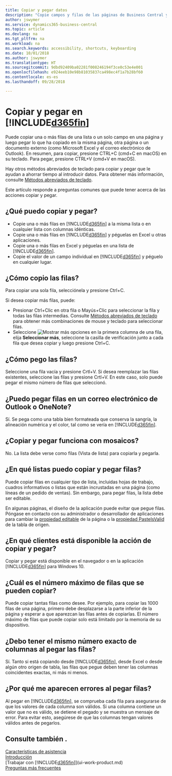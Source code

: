 ```yaml
---
title: Copiar y pegar datos
description: "Copie campos y filas de las páginas de Business Central y péguelos en otro lugar."
author: jswymer
ms.service: dynamics365-business-central
ms.topic: article
ms.devlang: na
ms.tgt_pltfrm: na
ms.workload: na
ms.search.keywords: accessibility, shortcuts, keyboarding
ms.date: 10/01/2018
ms.author: jswymer
ms.translationtype: HT
ms.sourcegitcommit: 9dbd92409ba02281f008246194f3ce0c53e4e001
ms.openlocfilehash: e924eeb10e98b81035837ca498ec4f1a7b28bf60
ms.contentlocale: es-es
ms.lasthandoff: 09/28/2018

---
```


# <a name="copying-and-pasting-in-included365finincludesd365finmdmd"></a>Copiar y pegar en [!INCLUDE[d365fin](includes/d365fin_md.md)]
Puede copiar una o más filas de una lista o un solo campo en una página y luego pegar lo que ha copiado en la misma página, otra página o un documento externo (como Microsoft Excel y el correo electrónico de Outlook). En resumen, para copiar, presione CTRL+C (cmd+C en macOS) en su teclado. Para pegar, presione CTRL+V (cmd+V en macOS).

Hay otros métodos abreviados de teclado para copiar y pegar que le ayudan a ahorrar tiempo al introducir datos. Para obtener más información, consulte [Métodos abreviados de teclado](keyboard-shortcuts.md#CopyRows).

Este artículo responde a preguntas comunes que puede tener acerca de las acciones copiar y pegar.  

## <a name="what-can-i-copy-and-paste"></a>¿Qué puedo copiar y pegar?
-   Copie una o más filas en [!INCLUDE[d365fin](includes/d365fin_md.md)] a la misma lista o en cualquier lista con columnas idénticas.
-   Copie una o más filas en [!INCLUDE[d365fin](includes/d365fin_md.md)] y péguelas en Excel u otras aplicaciones.
-   Copie una o más filas en Excel y péguelas en una lista de [!INCLUDE[d365fin](includes/d365fin_md.md)].
-   Copie el valor de un campo individual en [!INCLUDE[d365fin](includes/d365fin_md.md)] y péguelo en cualquier lugar.

## <a name="how-do-i-copy-rows"></a>¿Cómo copio las filas?
Para copiar una sola fila, selecciónela y presione Ctrl+C.

Si desea copiar más filas, puede:
-   Presionar Ctrl+Clic en otra fila o Mayús+Clic para seleccionar la fila y todas las filas intermedias. Consulte [Métodos abreviados de teclado](keyboard-shortcuts.md#CopyRows) para obtener más combinaciones de mouse y teclado para seleccionar filas.
-   Seleccione ![Mostrar más opciones](media/show-more-options-icon.png "icono Mostrar más opciones") en la primera columna de una fila, elija **Seleccionar más**, seleccione la casilla de verificación junto a cada fila que desea copiar y luego presione Ctrl+C.

## <a name="how-do-i-paste-rows"></a>¿Cómo pego las filas?
Seleccione una fila vacía y presione Crtl+V. Si desea reemplazar las filas existentes, seleccione las filas y presione Crtl+V. En este caso, solo puede pegar el mismo número de filas que seleccionó.

<!-- Rows are pasted directly where your cursor is located. If you paste into an empty line, any existing subsequent lines will be moved after the pasted lines. If you paste into an existing line or lines, this will be overwritten.-->

## <a name="can-i-paste-rows-into-an-outlook-email-or-onenote"></a>¿Puedo pegar filas en un correo electrónico de Outlook o OneNote?
Sí. Se pega como una tabla bien formateada que conserva la sangría, la alineación numérica y el color, tal como se vería en [!INCLUDE[d365fin](includes/d365fin_md.md)].

## <a name="does-copy-and-paste-work-with-tiles"></a>¿Copiar y pegar funciona con mosaicos?
No. La lista debe verse como filas (Vista de lista) para copiarla y pegarla.

## <a name="in-which-lists-can-i-copy-and-paste-rows"></a>¿En qué listas puedo copiar y pegar filas?
Puede copiar filas en cualquier tipo de lista, incluidas hojas de trabajo, cuadros informativos o listas que están incrustadas en una página (como líneas de un pedido de ventas). Sin embargo, para pegar filas, la lista debe ser editable.

En algunas páginas, el diseño de la aplicación puede evitar que pegue filas. Póngase en contacto con su administrador o desarrollador de aplicaciones para cambiar la [propiedad editable](https://docs.microsoft.com/en-us/dynamics365/business-central/dev-itpro/developer/properties/devenv-editable-property) de la página o la [propiedad PasteIsValid](https://docs.microsoft.com/en-us/dynamics365/business-central/dev-itpro/developer/properties/devenv-pasteisvalid-property) de la tabla de origen.

## <a name="on-which-clients-is-copy-and-paste-available"></a>¿En qué clientes está disponible la acción de copiar y pegar?
Copiar y pegar está disponible en el navegador o en la aplicación [!INCLUDE[d365fin](includes/d365fin_md.md)] para Windows 10.

## <a name="what-is-the-maximum-number-of-rows-that-can-be-copied"></a>¿Cuál es el número máximo de filas que se pueden copiar?
Puede copiar tantas filas como desee. Por ejemplo, para copiar las 1000 filas de una página, primero debe desplazarse a la parte inferior de la página y esperar a que aparezcan las filas antes de copiarlas. El número máximo de filas que puede copiar solo está limitado por la memoria de su dispositivo.

## <a name="must-i-have-the-exact-same-number-of-columns-when-pasting-rows"></a>¿Debo tener el mismo número exacto de columnas al pegar las filas?
Sí. Tanto si está copiando desde [!INCLUDE[d365fin](includes/d365fin_md.md)], desde Excel o desde algún otro origen de tabla, las filas que pegue deben tener las columnas coincidentes exactas, ni más ni menos.

## <a name="why-do-i-get-errors-when-pasting-rows"></a>¿Por qué me aparecen errores al pegar filas? 
Al pegar en [!INCLUDE[d365fin](includes/d365fin_md.md)], se comprueba cada fila para asegurarse de que los valores de cada columna son válidos. Si una columna contiene un valor que no es válido, se detiene el pegado y se muestra un mensaje de error. Para evitar esto, asegúrese de que las columnas tengan valores válidos antes de pegarlos.


## <a name="see-also"></a>Consulte también .
[Características de asistencia](ui-accessibility.md)  
[Introducción](product-get-started.md)  
[Trabajar con [!INCLUDE[d365fin](includes/d365fin_md.md)]](ui-work-product.md)  
[Preguntas más frecuentes](across-faq.md)  

